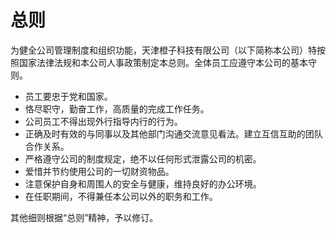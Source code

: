 总则
===============

为健全公司管理制度和组织功能，天津橙子科技有限公司（以下简称本公司）特按照国家法律法规和本公司人事政策制定本总则。全体员工应遵守本公司的基本守则。

- 员工要忠于党和国家。
- 恪尽职守，勤奋工作，高质量的完成工作任务。
- 公司员工不得出现外行指导内行的行为。
- 正确及时有效的与同事以及其他部门沟通交流意见看法。建立互信互助的团队合作关系。
- 严格遵守公司的制度规定，绝不以任何形式泄露公司的机密。
- 爱惜并节约使用公司的一切财资物品。
- 注意保护自身和周围人的安全与健康，维持良好的办公环境。
- 在任职期间，不得兼任本公司以外的职务和工作。

其他细则根据“总则”精神，予以修订。
